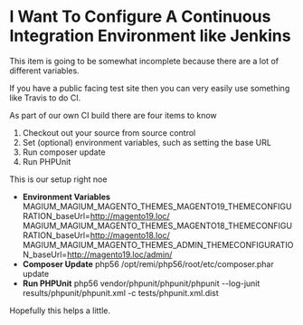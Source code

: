 # I Want To Configure A Continuous Integration Environment like Jenkins

This item is going to be somewhat incomplete because there are a lot of different variables.

If you have a public facing test site then you can very easily use something like Travis to do CI.

As part of our own CI build there are four items to know

1) Checkout out your source from source control
2) Set (optional) environment variables, such as setting the base URL
3) Run composer update
4) Run PHPUnit

This is our setup right noe

* **Environment Variables**
MAGIUM_MAGIUM_MAGENTO_THEMES_MAGENTO19_THEMECONFIGURATION_baseUrl=http://magento19.loc/
MAGIUM_MAGIUM_MAGENTO_THEMES_MAGENTO18_THEMECONFIGURATION_baseUrl=http://magento18.loc/
MAGIUM_MAGIUM_MAGENTO_THEMES_ADMIN_THEMECONFIGURATION_baseUrl=http://magento19.loc/admin/
* **Composer Update**
php56 /opt/remi/php56/root/etc/composer.phar update
* **Run PHPUnit**
php56 vendor/phpunit/phpunit/phpunit --log-junit results/phpunit/phpunit.xml -c tests/phpunit.xml.dist

Hopefully this helps a little.